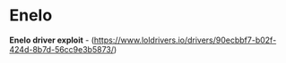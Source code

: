 # EneIo
**EneIo driver exploit** - (https://www.loldrivers.io/drivers/90ecbbf7-b02f-424d-8b7d-56cc9e3b5873/)
